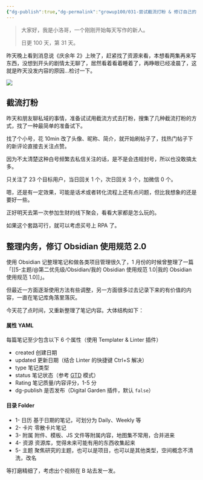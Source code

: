 ```yaml
---
{"dg-publish":true,"dg-permalink":"growup100/031-尝试截流打粉 & 修订自己的 Obsidian 使用规范 2.0","permalink":"/growup100/031-尝试截流打粉 & 修订自己的 Obsidian 使用规范 2.0/","tags":["小洛哥成长笔记"],"noteIcon":"1","created":"2024-05-17","updated":"2024-05-19"}
---
```



> 大家好，我是小洛哥，一个刚刚开始每天写作的新人。
> 
> 日更 100 天，第 31 天。

昨天晚上看到消息说《庆余年 2》上映了，赶紧找了资源来看，本想看两集再来写东西，没想到开头的剧情太无聊了，居然看着看着睡着了，再睁眼已经凌晨了，这就是昨天没发内容的原因...检讨一下。

![](http://img.xlg.life/images%2F2024%2F05%2F17%2F20240517235725-9cddf0a8b22d626a0e0f1ecf353e7948.png)

## 截流打粉
昨天和朋友聊私域的事情，准备试试用截流方式去打粉，搜集了几种截流打粉的方式，找了一种最简单的准备试下。

找了个小号，花 10min 改了头像、昵称、简介，就开始刷帖子了，找热门帖子下的新评论直接去关注点赞。

因为不太清楚这种白号频繁去私信关注的话，是不是会违规封号，所以也没敢搞太多。

只关注了 23 个目标用户，当日回关 1 个，次日回关 3 个，加微信 0 个。

嗯，还是有一定效果，可能是话术或者转化流程上还有点问题，但比我想象的还是要好一些。

正好明天去第一次参加生财的线下聚会，看看大家都是怎么玩的。

如果这个套路可行，就可以考虑买号上 RPA 了。

## 整理内务，修订 Obsidian 使用规范 2.0

使用 Obsidian 记整理笔记和做各类项目管理很久了，1 月份的时候曾整理了一篇 「[[5-主题/@第二优先级/Obsidian/我的 Obsidian 使用规范 1.0\|我的 Obsidian 使用规范 1.0]]」。

但最近一方面逐渐使用方法有些调整，另一方面很多过去记录下来的有价值的内容，一直在笔记库角落里落灰。

今天花了点时间，又重新整理了笔记内容。大体结构如下：

#### 属性 YAML
每篇笔记至少包含以下 6 个属性（使用 Templater & Linter 插件）
- created 创建日期
- updated 更新日期（结合 Linter 的快捷键 Ctrl+S 解决）
- type 笔记类型
- status 笔记状态（参考 [GTD](https://baike.baidu.com/item/GTD) 模式）
- Rating 笔记质量/内容评分，1-5 分
- dg-publish 是否发布（Digital Garden 插件，默认 `false`）

#### 目录 Folder
- 1- 日历 基于日期的笔记，可划分为 Daily、Weekly 等
- 2- 卡片 零散卡片笔记
- 3- 附属 附件、模板、JS 文件等附属内容，地图集不常用，合并进来
- 4- 资源 资源库，觉得未来可能有用的东西收集起来
- 5- 主题 聚焦研究的主题，也可以是项目，也可以是其他类型，空间概念不清洗，改名

等打磨精细了，考虑出个视频在 B 站去发一发。